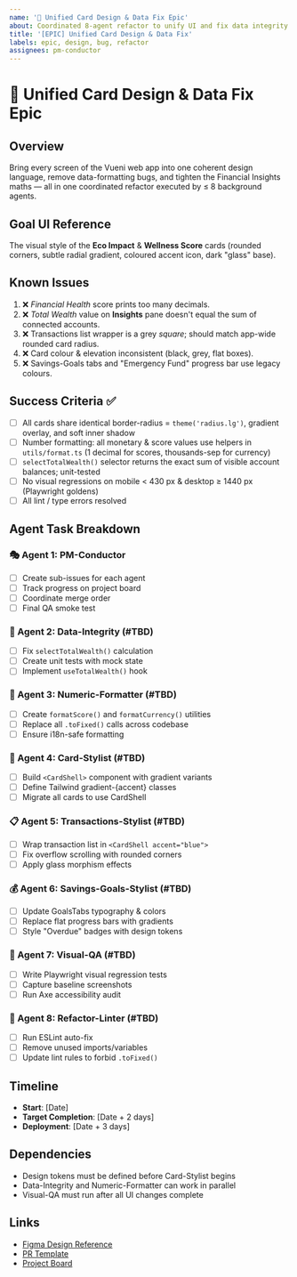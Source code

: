 ```yaml
---
name: '🎨 Unified Card Design & Data Fix Epic'
about: Coordinated 8-agent refactor to unify UI and fix data integrity
title: '[EPIC] Unified Card Design & Data Fix'
labels: epic, design, bug, refactor
assignees: pm-conductor
---
```


# 🎨 Unified Card Design & Data Fix Epic

## Overview

Bring every screen of the Vueni web app into one coherent design language, remove data-formatting bugs, and tighten the Financial Insights maths — all in one coordinated refactor executed by ≤ 8 background agents.

## Goal UI Reference

The visual style of the **Eco Impact** & **Wellness Score** cards (rounded corners, subtle radial gradient, coloured accent icon, dark "glass" base).

## Known Issues

1. ❌ _Financial Health_ score prints too many decimals.
2. ❌ _Total Wealth_ value on **Insights** pane doesn't equal the sum of connected accounts.
3. ❌ Transactions list wrapper is a grey _square_; should match app-wide rounded card radius.
4. ❌ Card colour & elevation inconsistent (black, grey, flat boxes).
5. ❌ Savings-Goals tabs and "Emergency Fund" progress bar use legacy colours.

## Success Criteria ✅

- [ ] All cards share identical border-radius = `theme('radius.lg')`, gradient overlay, and soft inner shadow
- [ ] Number formatting: all monetary & score values use helpers in `utils/format.ts` (1 decimal for scores, thousands-sep for currency)
- [ ] `selectTotalWealth()` selector returns the exact sum of visible account balances; unit-tested
- [ ] No visual regressions on mobile < 430 px & desktop ≥ 1440 px (Playwright goldens)
- [ ] All lint / type errors resolved

## Agent Task Breakdown

### 🎭 Agent 1: PM-Conductor

- [ ] Create sub-issues for each agent
- [ ] Track progress on project board
- [ ] Coordinate merge order
- [ ] Final QA smoke test

### 🔢 Agent 2: Data-Integrity (#TBD)

- [ ] Fix `selectTotalWealth()` calculation
- [ ] Create unit tests with mock state
- [ ] Implement `useTotalWealth()` hook

### 💯 Agent 3: Numeric-Formatter (#TBD)

- [ ] Create `formatScore()` and `formatCurrency()` utilities
- [ ] Replace all `.toFixed()` calls across codebase
- [ ] Ensure i18n-safe formatting

### 🎨 Agent 4: Card-Stylist (#TBD)

- [ ] Build `<CardShell>` component with gradient variants
- [ ] Define Tailwind gradient-{accent} classes
- [ ] Migrate all cards to use CardShell

### 📋 Agent 5: Transactions-Stylist (#TBD)

- [ ] Wrap transaction list in `<CardShell accent="blue">`
- [ ] Fix overflow scrolling with rounded corners
- [ ] Apply glass morphism effects

### 💰 Agent 6: Savings-Goals-Stylist (#TBD)

- [ ] Update GoalsTabs typography & colors
- [ ] Replace flat progress bars with gradients
- [ ] Style "Overdue" badges with design tokens

### 🧪 Agent 7: Visual-QA (#TBD)

- [ ] Write Playwright visual regression tests
- [ ] Capture baseline screenshots
- [ ] Run Axe accessibility audit

### 🧹 Agent 8: Refactor-Linter (#TBD)

- [ ] Run ESLint auto-fix
- [ ] Remove unused imports/variables
- [ ] Update lint rules to forbid `.toFixed()`

## Timeline

- **Start**: [Date]
- **Target Completion**: [Date + 2 days]
- **Deployment**: [Date + 3 days]

## Dependencies

- Design tokens must be defined before Card-Stylist begins
- Data-Integrity and Numeric-Formatter can work in parallel
- Visual-QA must run after all UI changes complete

## Links

- [Figma Design Reference](#)
- [PR Template](.github/pull_request_template.md)
- [Project Board](#)

